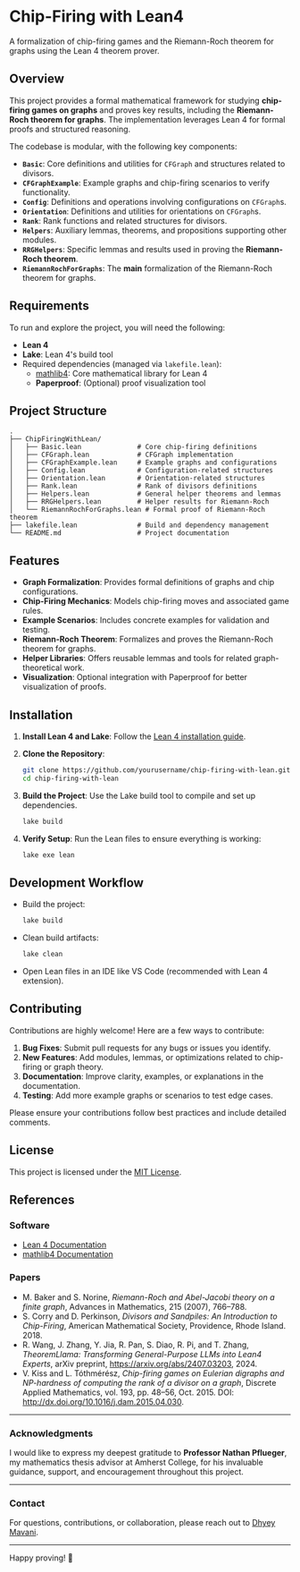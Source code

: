 # Chip-Firing with Lean4

A formalization of chip-firing games and the Riemann-Roch theorem for graphs using the Lean 4 theorem prover.

## Overview

This project provides a formal mathematical framework for studying **chip-firing games on graphs** and proves key results, including the **Riemann-Roch theorem for graphs**. The implementation leverages Lean 4 for formal proofs and structured reasoning.

The codebase is modular, with the following key components:

- **`Basic`**: Core definitions and utilities for `CFGraph` and structures related to divisors.
- **`CFGraphExample`**: Example graphs and chip-firing scenarios to verify functionality.
- **`Config`**: Definitions and operations involving configurations on `CFGraph`s.
- **`Orientation`**: Definitions and utilities for orientations on `CFGraph`s.
- **`Rank`**: Rank functions and related structures for divisors.
- **`Helpers`**: Auxiliary lemmas, theorems, and propositions supporting other modules.
- **`RRGHelpers`**: Specific lemmas and results used in proving the **Riemann-Roch theorem**.
- **`RiemannRochForGraphs`**: The **main** formalization of the Riemann-Roch theorem for graphs.

## Requirements

To run and explore the project, you will need the following:

- **Lean 4**
- **Lake**: Lean 4's build tool
- Required dependencies (managed via `lakefile.lean`):
  - [mathlib4](https://github.com/leanprover-community/mathlib4): Core mathematical library for Lean 4
  - **Paperproof**: (Optional) proof visualization tool

## Project Structure

```
.
├── ChipFiringWithLean/
│   ├── Basic.lean              # Core chip-firing definitions
│   ├── CFGraph.lean            # CFGraph implementation
│   ├── CFGraphExample.lean     # Example graphs and configurations
│   ├── Config.lean             # Configuration-related structures
│   ├── Orientation.lean        # Orientation-related structures
│   ├── Rank.lean               # Rank of divisors definitions
│   ├── Helpers.lean            # General helper theorems and lemmas
│   ├── RRGHelpers.lean         # Helper results for Riemann-Roch
│   └── RiemannRochForGraphs.lean # Formal proof of Riemann-Roch theorem
├── lakefile.lean               # Build and dependency management
└── README.md                   # Project documentation
```

## Features

- **Graph Formalization**: Provides formal definitions of graphs and chip configurations.
- **Chip-Firing Mechanics**: Models chip-firing moves and associated game rules.
- **Example Scenarios**: Includes concrete examples for validation and testing.
- **Riemann-Roch Theorem**: Formalizes and proves the Riemann-Roch theorem for graphs.
- **Helper Libraries**: Offers reusable lemmas and tools for related graph-theoretical work.
- **Visualization**: Optional integration with Paperproof for better visualization of proofs.

## Installation

1. **Install Lean 4 and Lake**:
   Follow the [Lean 4 installation guide](https://leanprover.github.io/lean4/doc/setup.html).

2. **Clone the Repository**:
   ```bash
   git clone https://github.com/yourusername/chip-firing-with-lean.git
   cd chip-firing-with-lean
   ```

3. **Build the Project**:
   Use the Lake build tool to compile and set up dependencies.
   ```bash
   lake build
   ```

4. **Verify Setup**:
   Run the Lean files to ensure everything is working:
   ```bash
   lake exe lean
   ```

## Development Workflow

- Build the project:
  ```bash
  lake build
  ```
- Clean build artifacts:
  ```bash
  lake clean
  ```
- Open Lean files in an IDE like VS Code (recommended with Lean 4 extension).

## Contributing

Contributions are highly welcome! Here are a few ways to contribute:

1. **Bug Fixes**: Submit pull requests for any bugs or issues you identify.
2. **New Features**: Add modules, lemmas, or optimizations related to chip-firing or graph theory.
3. **Documentation**: Improve clarity, examples, or explanations in the documentation.
4. **Testing**: Add more example graphs or scenarios to test edge cases.

Please ensure your contributions follow best practices and include detailed comments.

## License

This project is licensed under the [MIT License](LICENSE).

## References

### Software
- [Lean 4 Documentation](https://leanprover.github.io/lean4/doc/)
- [mathlib4 Documentation](https://leanprover-community.github.io/mathlib4_docs/)

### Papers
- M. Baker and S. Norine, *Riemann-Roch and Abel-Jacobi theory on a finite graph*, Advances in Mathematics, 215 (2007), 766–788.
- S. Corry and D. Perkinson, *Divisors and Sandpiles: An Introduction to Chip-Firing*, American Mathematical Society, Providence, Rhode Island. 2018.
- R. Wang, J. Zhang, Y. Jia, R. Pan, S. Diao, R. Pi, and T. Zhang, *TheoremLlama: Transforming General-Purpose LLMs into Lean4 Experts*, arXiv preprint, https://arxiv.org/abs/2407.03203, 2024.
- V. Kiss and L. Tóthmérész, *Chip-firing games on Eulerian digraphs and NP-hardness of computing the rank of a divisor on a graph*, Discrete Applied Mathematics, vol. 193, pp. 48–56, Oct. 2015. DOI: http://dx.doi.org/10.1016/j.dam.2015.04.030.

---

### Acknowledgments

I would like to express my deepest gratitude to **Professor Nathan Pflueger**, my mathematics thesis advisor at Amherst College, for his invaluable guidance, support, and encouragement throughout this project.

---

### Contact
For questions, contributions, or collaboration, please reach out to [Dhyey Mavani](mailto:ddmavani2003@gmail.com).

---

Happy proving! 🚀
